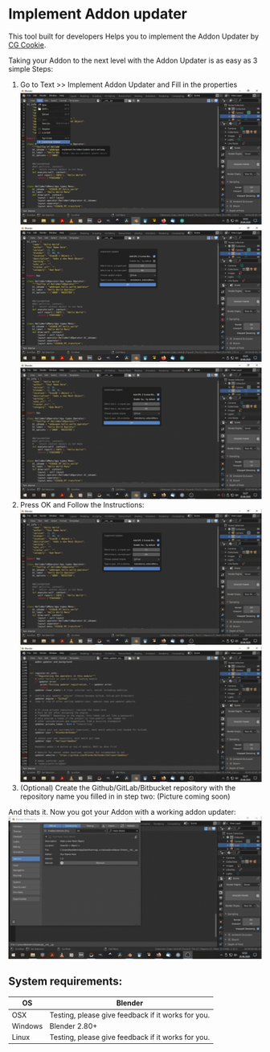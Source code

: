 # Implement Addon updater

This tool built for developers Helps you to implement the Addon Updater by [CG Cookie](https://github.com/CGCookie/blender-addon-updater).

Taking your Addon to the next level with the Addon Updater is as easy as 3 simple Steps:
1. Go to Text >> Implement Addon Updater and Fill in the properties
![Open Headfile](/Screenshots/picture1.png?raw=true)
![Open Headfile](/Screenshots/picture2.png?raw=true)
![Open Headfile](/Screenshots/Gif1.gif?raw=true)
2. Press OK and Follow the Instructions:
![Open Headfile](/Screenshots/Gif2.gif?raw=true)
![Open Headfile](/Screenshots/Gif3.gif?raw=true)
3. (Optional) Create the Github/GitLab/Bitbucket repository with the repository name you filled in in step two:
(Picture coming soon)

And thats it. Now you got your Addon with a working addon updater:
![Open Headfile](/Screenshots/Gif4.gif?raw=true)

## System requirements:
| **OS** | **Blender** |
| ------------- | ------------- |
| OSX | Testing, please give feedback if it works for you. |
| Windows | Blender 2.80+ |
| Linux | Testing, please give feedback if it works for you. |

